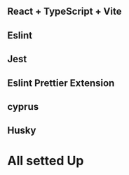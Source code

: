 ## React + TypeScript + Vite
## Eslint
## Jest
## Eslint Prettier Extension
## cyprus
## Husky

# All setted Up
